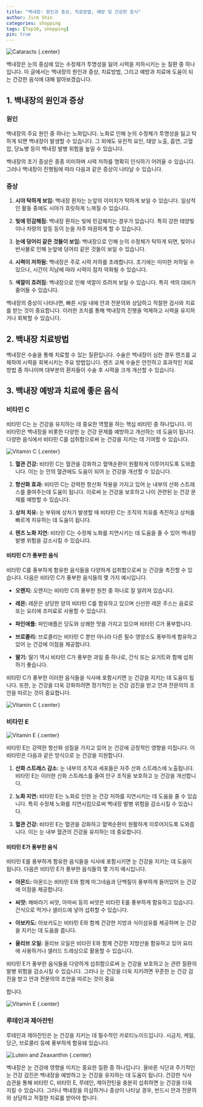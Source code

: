 ```yaml
---
title: "백내장: 원인과 증상, 치료방법, 예방 및 건강한 음식"
author: Jirm Shin
categories: shopping
tags: [Top10, shopping]
pin: true
---
```


![Cataracts](https://source.unsplash.com/1600x900/?cataracts) {.center}

백내장은 눈의 중심에 있는 수정체가 투명성을 잃어 시력을 저하시키는 눈 질환 중 하나입니다. 이 글에서는 백내장의 원인과 증상, 치료방법, 그리고 예방과 치료에 도움이 되는 건강한 음식에 대해 알아보겠습니다.

## 1. 백내장의 원인과 증상

### 원인

백내장의 주요 원인 중 하나는 노화입니다. 노화로 인해 눈의 수정체가 투명성을 잃고 탁하게 되면 백내장이 발생할 수 있습니다. 그 외에도 유전적 요인, 태양 노출, 흡연, 고혈압, 당뇨병 등이 백내장 발병 위험을 높일 수 있습니다.

백내장의 초기 증상은 종종 미미하며 시력 저하를 명확히 인식하기 어려울 수 있습니다. 그러나 백내장이 진행됨에 따라 다음과 같은 증상이 나타날 수 있습니다.

### 증상

1. **시야 탁하게 보임:** 백내장 환자는 눈앞의 이미지가 탁하게 보일 수 있습니다. 일상적인 활동 중에도 시야가 흐릿하게 느껴질 수 있습니다.

2. **빛에 민감해짐:** 백내장 환자는 빛에 민감해지는 경우가 있습니다. 특히 강한 태양빛이나 차량의 앞등 등이 눈을 자주 따끔하게 할 수 있습니다.

3. **눈에 덩어리 같은 것들이 보임:** 백내장으로 인해 눈의 수정체가 탁하게 되면, 빛이나 반사물로 인해 눈앞에 덩어리 같은 것들이 보일 수 있습니다.

4. **시력이 저하됨:** 백내장은 주로 시력 저하를 초래합니다. 초기에는 미미한 저하일 수 있으나, 시간이 지남에 따라 시력이 점차 악화될 수 있습니다.

5. **색깔이 흐려짐:** 백내장으로 인해 색깔이 흐려져 보일 수 있습니다. 특히 색의 대비가 줄어들 수 있습니다.

백내장의 증상이 나타나면, 빠른 시일 내에 안과 전문의와 상담하고 적절한 검사와 치료를 받는 것이 중요합니다. 이러한 조치를 통해 백내장의 진행을 억제하고 시력을 유지하거나 회복할 수 있습니다.

## 2. 백내장 치료방법

백내장은 수술을 통해 치료할 수 있는 질환입니다. 수술은 백내장이 심한 경우 렌즈를 교체하여 시력을 회복시키는 주요 방법입니다. 렌즈 교체 수술은 안전하고 효과적인 치료 방법 중 하나이며 대부분의 환자들이 수술 후 시력을 크게 개선할 수 있습니다.

## 3. 백내장 예방과 치료에 좋은 음식

### 비타민 C

비타민 C는 눈 건강을 유지하는 데 중요한 역할을 하는 핵심 비타민 중 하나입니다. 이 비타민은 백내장을 비롯한 다양한 눈 건강 문제를 예방하고 개선하는 데 도움이 됩니다. 다양한 음식에서 비타민 C를 섭취함으로써 눈 건강을 지키는 데 기여할 수 있습니다.

![Vitamin C](https://source.unsplash.com/1600x900/?vitamin-c,food) {.center}

1. **혈관 건강:** 비타민 C는 혈관을 강화하고 혈액순환이 원활하게 이루어지도록 도와줍니다. 이는 눈 안의 혈관에도 도움이 되어 눈 건강을 개선할 수 있습니다.

2. **항산화 효과:** 비타민 C는 강력한 항산화 작용을 가지고 있어 눈 내부의 산화 스트레스를 줄여주는데 도움이 됩니다. 이로써 눈 건강을 보호하고 나이 관련된 눈 건강 문제를 예방할 수 있습니다.

3. **상처 치유:** 눈 부위에 상처가 발생할 때 비타민 C는 조직의 치유를 촉진하고 상처를 빠르게 치유하는 데 도움이 됩니다.

4. **렌즈 노화 지연:** 비타민 C는 수정체 노화를 지연시키는 데 도움을 줄 수 있어 백내장 발병 위험을 감소시킬 수 있습니다.

#### 비타민 C가 풍부한 음식

비타민 C를 풍부하게 함유한 음식들을 다양하게 섭취함으로써 눈 건강을 촉진할 수 있습니다. 다음은 비타민 C가 풍부한 음식들의 몇 가지 예시입니다.

- **오렌지:** 오렌지는 비타민 C의 풍부한 원천 중 하나로 잘 알려져 있습니다.

- **레몬:** 레몬은 상당한 양의 비타민 C를 함유하고 있으며 신선한 레몬 주스는 음료로 또는 요리에 조미료로 사용할 수 있습니다.

- **파인애플:** 파인애플은 당도와 상쾌한 맛을 가지고 있으며 비타민 C가 풍부합니다.

- **브로콜리:** 브로콜리는 비타민 C 뿐만 아니라 다른 필수 영양소도 풍부하게 함유하고 있어 눈 건강에 이점을 제공합니다.

- **딸기:** 딸기 역시 비타민 C가 풍부한 과일 중 하나로, 간식 또는 요거트와 함께 섭취하기 좋습니다.

비타민 C가 풍부한 이러한 음식들을 식사에 포함시키면 눈 건강을 지키는 데 도움이 됩니다. 또한, 눈 건강을 더욱 강화하려면 정기적인 눈 건강 검진을 받고 안과 전문의의 조언을 따르는 것이 중요합니다.

![Vitamin C](https://source.unsplash.com/1600x900/?vitamin-c,food) {.center}

### 비타민 E

![Vitamin E](https://source.unsplash.com/1600x900/?vitamin-e,food) {.center}

비타민 E는 강력한 항산화 성질을 가지고 있어 눈 건강에 긍정적인 영향을 미칩니다. 이 비타민은 다음과 같은 방식으로 눈 건강을 지원합니다.

1. **산화 스트레스 감소:** 눈 내부의 조직과 세포들은 자주 산화 스트레스에 노출됩니다. 비타민 E는 이러한 산화 스트레스를 줄여 안구 조직을 보호하고 눈 건강을 개선합니다.

2. **노화 지연:** 비타민 E는 노화로 인한 눈 건강 저하를 지연시키는 데 도움을 줄 수 있습니다. 특히 수정체 노화를 지연시킴으로써 백내장 발병 위험을 감소시킬 수 있습니다.

3. **혈관 건강:** 비타민 E는 혈관을 강화하고 혈액순환이 원활하게 이루어지도록 도와줍니다. 이는 눈 내부 혈관의 건강을 유지하는 데 중요합니다.

#### 비타민 E가 풍부한 음식

비타민 E를 풍부하게 함유한 음식들을 식사에 포함시키면 눈 건강을 지키는 데 도움이 됩니다. 다음은 비타민 E가 풍부한 음식들의 몇 가지 예시입니다.

- **아몬드:** 아몬드는 비타민 E와 함께 마그네슘과 단백질이 풍부하게 들어있어 눈 건강에 이점을 제공합니다.

- **씨앗:** 해바라기 씨앗, 아마씨 등의 씨앗은 비타민 E를 풍부하게 함유하고 있습니다. 간식으로 먹거나 샐러드에 넣어 섭취할 수 있습니다.

- **아보카도:** 아보카도는 비타민 E와 함께 건강한 지방과 식이섬유를 제공하며 눈 건강을 지키는 데 도움을 줍니다.

- **올리브 오일:** 올리브 오일은 비타민 E와 함께 건강한 지방산을 함유하고 있어 요리에 사용하거나 샐러드 드레싱으로 활용할 수 있습니다.

비타민 E가 풍부한 음식들을 다양하게 섭취함으로써 눈 건강을 보호하고 눈 관련 질환의 발병 위험을 감소시킬 수 있습니다. 그러나 눈 건강을 더욱 지키려면 꾸준한 눈 건강 검진을 받고 안과 전문의의 조언을 따르는 것이 중요

합니다.

![Vitamin E](https://source.unsplash.com/1600x900/?vitamin-e,food) {.center}

### 루테인과 제아잔틴

루테인과 제아잔틴은 눈 건강을 지키는 데 필수적인 카로티노이드입니다. 시금치, 케일, 당근, 브로콜리 등에 풍부하게 함유돼 있습니다.

![Lutein and Zeaxanthin](https://source.unsplash.com/1600x900/?lutein,food) {.center}

백내장은 눈 건강에 영향을 미치는 중요한 질환 중 하나입니다. 올바른 식단과 주기적인 눈 건강 검진은 백내장을 예방하고 눈 건강을 유지하는 데 도움이 됩니다. 건강한 식사 습관을 통해 비타민 C, 비타민 E, 루테인, 제아잔틴을 충분히 섭취하면 눈 건강을 더욱 지킬 수 있습니다. 그러나 백내장을 의심하거나 증상이 나타날 경우, 반드시 안과 전문의와 상담하고 적절한 치료를 받아야 합니다.